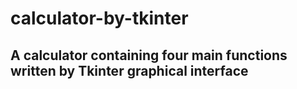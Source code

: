 # calculator-by-tkinter
## A calculator containing four main functions written by Tkinter graphical interface
